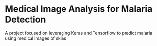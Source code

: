 # Medical Image Analysis for Malaria Detection

A project focused on leveraging Keras and Tensorflow to predict malaria using medical images of skins
